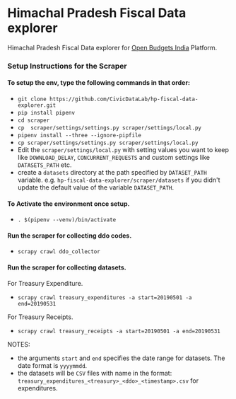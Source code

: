 # Himachal Pradesh Fiscal Data explorer
Himachal Pradesh Fiscal Data explorer for [Open Budgets India](https://openbudgetsindia.org/) Platform.

### Setup Instructions for the Scraper

#### To setup the env, type the following commands in that order:

- `git clone https://github.com/CivicDataLab/hp-fiscal-data-explorer.git`
- `pip install pipenv`
- `cd scraper`
- `cp  scraper/settings/settings.py scraper/settings/local.py`
- `pipenv install --three --ignore-pipfile`
- `cp scraper/settings/settings.py scraper/settings/local.py`
- Edit the `scraper/settings/local.py` with setting values you want to keep like `DOWNLOAD_DELAY`, `CONCURRENT_REQUESTS` and custom settings like `DATASETS_PATH` etc.
- create a `datasets` directory at the path specified by `DATASET_PATH` variable. e.g. `hp-fiscal-data-explorer/scraper/datasets` if you didn't update the default value of the variable `DATASET_PATH`.

#### To Activate the environment once setup.

- `. $(pipenv --venv)/bin/activate`

#### Run the scraper for collecting ddo codes.
- `scrapy crawl ddo_collector`

#### Run the scraper for collecting datasets.
For Treasury Expenditure.
- `scrapy crawl treasury_expenditures -a start=20190501 -a end=20190531`

For Treasury Receipts.
- `scrapy crawl treasury_receipts -a start=20190501 -a end=20190531`

NOTES:
- the arguments `start` and `end` specifies the date range for datasets. The date format is `yyyymmdd`.
- the datasets will be `CSV` files with name in the format: `treasury_expenditures_<treasury>_<ddo>_<timestamp>.csv` for expenditures.
